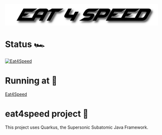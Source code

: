 ![GitHub Logo](/eat4speed-frontend/src/assets/logo.png)

# Status 🏎️

[![Eat4Speed](https://circleci.com/gh/AlexStangier/Eat4Speed.svg?style=shield)](https://app.circleci.com/pipelines/github/AlexStangier/Eat4Speed)

# Running at 🚀

[Eat4Speed](https://eat4speed.xyz/#/)

# eat4speed project 🔧

This project uses Quarkus, the Supersonic Subatomic Java Framework.

